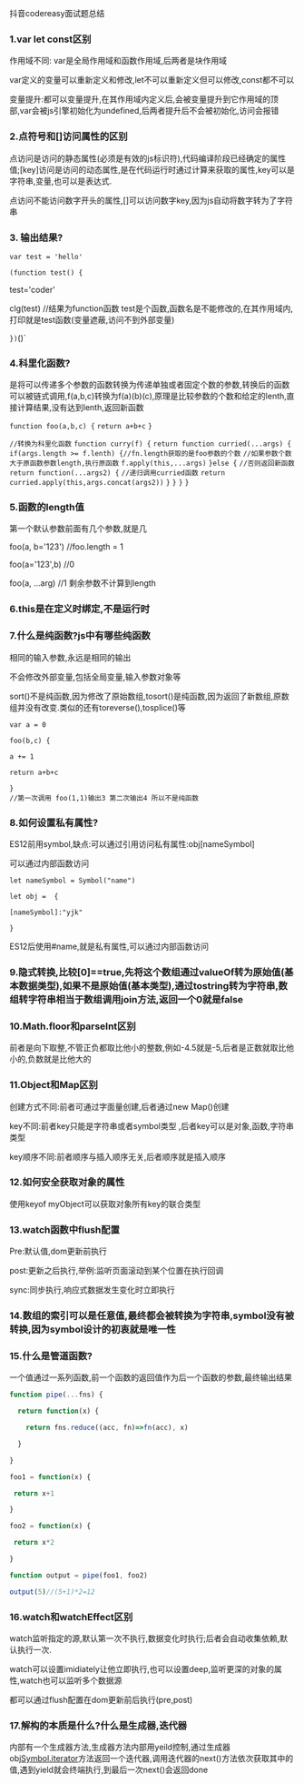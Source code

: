 抖音codereasy面试题总结

### 1.var let const区别

作用域不同: var是全局作用域和函数作用域,后两者是块作用域

var定义的变量可以重新定义和修改,let不可以重新定义但可以修改,const都不可以

变量提升:都可以变量提升,在其作用域内定义后,会被变量提升到它作用域的顶部,var会被js引擎初始化为undefined,后两者提升后不会被初始化,访问会报错

### 2.点符号和[]访问属性的区别

点访问是访问的静态属性(必须是有效的js标识符),代码编译阶段已经确定的属性值;[key]访问是访问的动态属性,是在代码运行时通过计算来获取的属性,key可以是字符串,变量,也可以是表达式.

点访问不能访问数字开头的属性,[]可以访问数字key,因为js自动将数字转为了字符串

### 3. 输出结果?

`var test = 'hello'`

`(function test() {`

test='coder'

clg(test) //结果为function函数  test是个函数,函数名是不能修改的,在其作用域内,打印就是test函数(变量遮蔽,访问不到外部变量)

`})`()`

### 4.科里化函数?

是将可以传递多个参数的函数转换为传递单独或者固定个数的参数,转换后的函数可以被链式调用,f(a,b,c)转换为f(a)(b)(c),原理是比较参数的个数和给定的lenth,直接计算结果,没有达到lenth,返回新函数

`function foo(a,b,c) {`
`return a+b+c`
`}`

`//转换为科里化函数`
`function curry(f) {`
`return function curried(...args) {`
`if(args.length >= f.lenth) {//fn.length获取的是foo参数的个数`
`//如果参数个数大于原函数参数length,执行原函数`
`f.apply(this,...args)`
`}else {`
`//否则返回新函数`
`return function(...args2) {`
`//递归调用curried函数`
`return curried.apply(this,args.concat(args2))`
`}`
`}`
`}`
`}`

### 5.函数的length值

第一个默认参数前面有几个参数,就是几 

foo(a, b='123')  //foo.length = 1

foo(a='123',b)  //0

foo(a, ...arg) //1  剩余参数不计算到length

### 6.this是在定义时绑定,不是运行时

### 7.什么是纯函数?js中有哪些纯函数

相同的输入参数,永远是相同的输出

不会修改外部变量,包括全局变量,输入参数对象等

sort()不是纯函数,因为修改了原始数组,tosort()是纯函数,因为返回了新数组,原数组并没有改变.类似的还有toreverse(),tosplice()等

```
var a = 0

foo(b,c) {

a += 1

return a+b+c

}
//第一次调用 foo(1,1)输出3 第二次输出4 所以不是纯函数

```

### 8.如何设置私有属性?

ES12前用symbol,缺点:可以通过引用访问私有属性:obj[nameSymbol]

可以通过内部函数访问

```
let nameSymbol = Symbol("name")

let obj =  {

[nameSymbol]:"yjk"

}
```

ES12后使用#name,就是私有属性,可以通过内部函数访问

### 9.隐式转换,比较[0]==true,先将这个数组通过valueOf转为原始值(基本数据类型),如果不是原始值(基本类型),通过tostring转为字符串,数组转字符串相当于数组调用join方法,返回一个0就是false

### 10.Math.floor和parseInt区别

前者是向下取整,不管正负都取比他小的整数,例如-4.5就是-5,后者是正数就取比他小的,负数就是比他大的 

### 11.Object和Map区别

创建方式不同:前者可通过字面量创建,后者通过new Map()创建

key不同:前者key只能是字符串或者symbol类型 ,后者key可以是对象,函数,字符串类型

key顺序不同:前者顺序与插入顺序无关,后者顺序就是插入顺序

### 12.如何安全获取对象的属性

使用keyof myObject可以获取对象所有key的联合类型

### 13.watch函数中flush配置

Pre:默认值,dom更新前执行

post:更新之后执行,举例:监听页面滚动到某个位置在执行回调

sync:同步执行,响应式数据发生变化时立即执行

### 14.数组的索引可以是任意值,最终都会被转换为字符串,symbol没有被转换,因为symbol设计的初衷就是唯一性

### 15.什么是管道函数?

一个值通过一系列函数,前一个函数的返回值作为后一个函数的参数,最终输出结果

```js
function pipe(...fns) {

  return function(x) {

​    return fns.reduce((acc, fn)=>fn(acc), x)

  }

}

foo1 = function(x) {

 return x+1

}

foo2 = function(x) {

 return x*2

}

function output = pipe(foo1, foo2)

output(5)//(5+1)*2=12
```

### 16.watch和watchEffect区别

watch监听指定的源,默认第一次不执行,数据变化时执行;后者会自动收集依赖,默认执行一次.

watch可以设置imidiately让他立即执行,也可以设置deep,监听更深的对象的属性,watch也可以监听多个数据源

都可以通过flush配置在dom更新前后执行(pre,post)

### 17.解构的本质是什么?什么是生成器,迭代器

内部有一个生成器方法,生成器方法内部用yeild控制,通过生成器obj[Symbol.iterator]()方法返回一个迭代器,调用迭代器的next()方法依次获取其中的值,遇到yield就会终端执行,到最后一次next()会返回done





